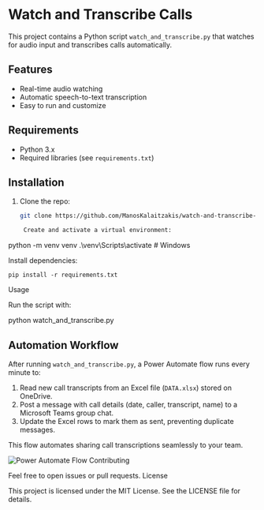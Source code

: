 # Watch and Transcribe Calls

This project contains a Python script `watch_and_transcribe.py` that watches for audio input and transcribes calls automatically.

## Features

- Real-time audio watching  
- Automatic speech-to-text transcription  
- Easy to run and customize

## Requirements

- Python 3.x  
- Required libraries (see `requirements.txt`)

## Installation

1. Clone the repo:  
   ```bash
   git clone https://github.com/ManosKalaitzakis/watch-and-transcribe-calls.git

    Create and activate a virtual environment:

python -m venv venv
.\venv\Scripts\activate    # Windows

Install dependencies:

    pip install -r requirements.txt

Usage

Run the script with:

python watch_and_transcribe.py

## Automation Workflow

After running `watch_and_transcribe.py`, a Power Automate flow runs every minute to:

1. Read new call transcripts from an Excel file (`DATA.xlsx`) stored on OneDrive.  
2. Post a message with call details (date, caller, transcript, name) to a Microsoft Teams group chat.  
3. Update the Excel rows to mark them as sent, preventing duplicate messages.
   
This flow automates sharing call transcriptions seamlessly to your team.

![Power Automate Flow](PowerAutomateFlow.png)
Contributing

Feel free to open issues or pull requests.
License

This project is licensed under the MIT License. See the LICENSE file for details.
